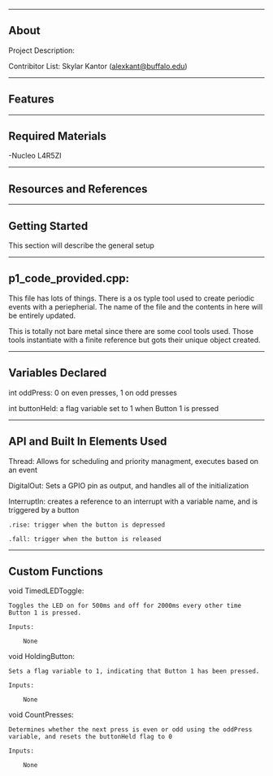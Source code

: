 -------------------
About
-------------------
Project Description: 

Contribitor List:
Skylar Kantor (alexkant@buffalo.edu)


--------------------
Features
--------------------



--------------------
Required Materials
--------------------
-Nucleo L4R5ZI

--------------------
Resources and References
--------------------


--------------------
Getting Started
--------------------
This section will describe the general setup

--------------------
p1_code_provided.cpp:
--------------------
 
This file has lots of things. There is a os typle tool used to create periodic events with a periepherial. The name of the file and the contents in here will be entirely updated.
 
This is totally not bare metal since there are some cool tools used. Those tools instantiate with a finite reference but gots their unique object created. 


----------
Variables Declared
----------
int oddPress: 0 on even presses, 1 on odd presses

int buttonHeld: a flag variable set to 1 when Button 1 is pressed

----------
API and Built In Elements Used
----------
Thread: Allows for scheduling and priority managment, executes based on an event

DigitalOut: Sets a GPIO pin as output, and handles all of the initialization

InterruptIn: creates a reference to an interrupt with a variable name, and is triggered by a button

    .rise: trigger when the button is depressed

    .fall: trigger when the button is released


----------
Custom Functions
----------

void TimedLEDToggle:

	Toggles the LED on for 500ms and off for 2000ms every other time Button 1 is pressed. 

	Inputs:

		None
void HoldingButton:

    Sets a flag variable to 1, indicating that Button 1 has been pressed.

    Inputs: 

        None

void CountPresses:

    Determines whether the next press is even or odd using the oddPress variable, and resets the buttonHeld flag to 0

    Inputs:

        None


